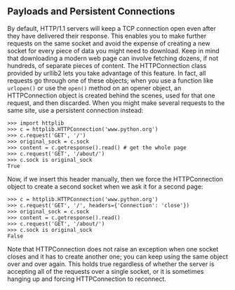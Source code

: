 ## Payloads and Persistent Connections

By default, HTTP/1.1 servers will keep a TCP connection open even after they have delivered their
response. This enables you to make further requests on the same socket and avoid the expense of
creating a new socket for every piece of data you might need to download. Keep in mind that
downloading a modern web page can involve fetching dozens, if not hundreds, of separate pieces of
content.
The HTTPConnection class provided by urllib2 lets you take advantage of this feature. In fact, all
requests go through one of these objects; when you use a function like `urlopen()` or use the `open()`
method on an opener object, an HTTPConnection object is created behind the scenes, used for that one
request, and then discarded. When you might make several requests to the same site, use a persistent
connection instead:
```
>>> import httplib
>>> c = httplib.HTTPConnection('www.python.org')
>>> c.request('GET', '/')
>>> original_sock = c.sock
>>> content = c.getresponse().read() # get the whole page
>>> c.request('GET', '/about/')
>>> c.sock is original_sock
True
```
Now, if we insert this header manually, then we force the
HTTPConnection object to create a second socket when we ask it for a second page:
```
>>> c = httplib.HTTPConnection('www.python.org')
>>> c.request('GET', '/', headers={'Connection': 'close'})
>>> original_sock = c.sock
>>> content = c.getresponse().read()
>>> c.request('GET', '/about/')
>>> c.sock is original_sock
False
```

Note that HTTPConnection does not raise an exception when one socket closes and it has to create
another one; you can keep using the same object over and over again. This holds true regardless of
whether the server is accepting all of the requests over a single socket, or it is sometimes hanging up and
forcing HTTPConnection to reconnect.
